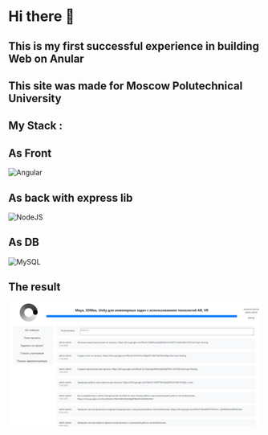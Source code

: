 # Hi there 👋
## This is my first successful experience in building Web on Anular
## This site was made for Moscow Polutechnical University
## My Stack :
## As Front
![Angular](https://img.shields.io/badge/-Angular-1e1e1e?style=for-the-badge&logo=angular&logoColor=dd0031) 
## As back with express lib
![NodeJS](https://img.shields.io/badge/-NodeJS-1e1e1e?style=for-the-badge&logo=node.js)
## As DB
![MySQL](https://img.shields.io/badge/-MySQL-1e1e1e?style=for-the-badge&logo=mysql)
## The result
![Result](https://github.com/iconini13ya/PD-Site/blob/master/PresentationImg/PrIMG.PNG)

